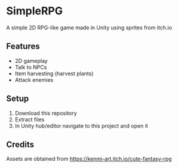 # SimpleRPG
A simple 2D RPG-like game made in Unity using sprites from itch.io

## Features
- 2D gameplay
- Talk to NPCs
- Item harvesting (harvest plants)
- Attack enemies

## Setup
1. Download this repository
2. Extract files
3. In Unity hub/editor navigate to this project and open it

## Credits
Assets are obtained from https://kenmi-art.itch.io/cute-fantasy-rpg